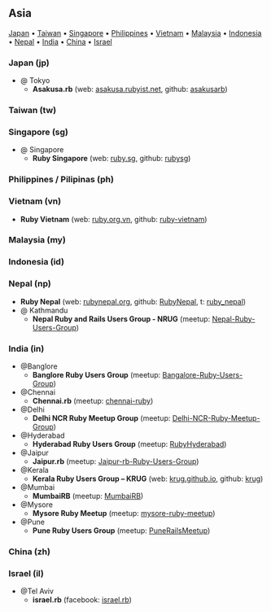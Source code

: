 ## Asia

[Japan](#japan-jp) •
[Taiwan](#taiwan-tw) •
[Singapore](#singapore-sg) •
[Philippines](#philippines--pilipinas-ph) •
[Vietnam](#vietnam-vn) •
[Malaysia](#malaysia-my) •
[Indonesia](#indonesia-id) •
[Nepal](#nepal-np) •
[India](#india-in) •
[China](#china-zh) •
[Israel](#israel-il)


### Japan (jp)

- @ Tokyo
   - **Asakusa.rb** (web: [asakusa.rubyist.net](http://asakusa.rubyist.net), github: [asakusarb](https://github.com/asakusarb))

### Taiwan (tw)


### Singapore (sg)

- @ Singapore
   - **Ruby Singapore** (web: [ruby.sg](http://ruby.sg), github: [rubysg](https://github.com/rubysg))

### Philippines / Pilipinas (ph)


### Vietnam (vn)

- **Ruby Vietnam** (web: [ruby.org.vn](http://ruby.org.vn), github: [ruby-vietnam](https://github.com/ruby-vietnam))

### Malaysia (my)


### Indonesia (id)


### Nepal (np)

- **Ruby Nepal** (web: [rubynepal.org](http://rubynepal.org), github: [RubyNepal](https://github.com/RubyNepal), t: [ruby_nepal](https://twitter.com/ruby_nepal))
- @ Kathmandu
    - **Nepal Ruby and Rails Users Group - NRUG** (meetup: [Nepal-Ruby-Users-Group](http://meetup.com/Nepal-Ruby-Users-Group))


### India (in)

- @Banglore
   - **Banglore Ruby Users Group** (meetup: [Bangalore-Ruby-Users-Group](https://www.meetup.com/Bangalore-Ruby-Users-Group/))
- @Chennai
   - **Chennai.rb** (meetup: [chennai-ruby](https://www.meetup.com/chennai-ruby/))
- @Delhi
   - **Delhi NCR Ruby Meetup Group** (meetup: [Delhi-NCR-Ruby-Meetup-Group](https://www.meetup.com/Delhi-NCR-Ruby-Meetup-Group))
- @Hyderabad
   - **Hyderabad Ruby Users Group** (meetup: [RubyHyderabad](https://www.meetup.com/RubyHyderabad/))
- @Jaipur
   - **Jaipur.rb** (meetup: [Jaipur-rb-Ruby-Users-Group](https://www.meetup.com/Jaipur-rb-Ruby-Users-Group/))
- @Kerala
   - **Kerala Ruby Users Group – KRUG** (web: [krug.github.io](http://krug.github.io), github: [krug](https://github.com/krug))
- @Mumbai
   - **MumbaiRB** (meetup: [MumbaiRB](https://www.meetup.com/MumbaiRB/))
- @Mysore
   - **Mysore Ruby Meetup** (meetup: [mysore-ruby-meetup](https://www.meetup.com/mysore-ruby-meetup/))
- @Pune
   - **Pune Ruby Users Group** (meetup: [PuneRailsMeetup](https://www.meetup.com/PuneRailsMeetup/))


### China (zh)

### Israel (il)

- @Tel Aviv
   - **israel.rb** (facebook: [israel.rb](https://www.facebook.com/groups/272757750683415/))
